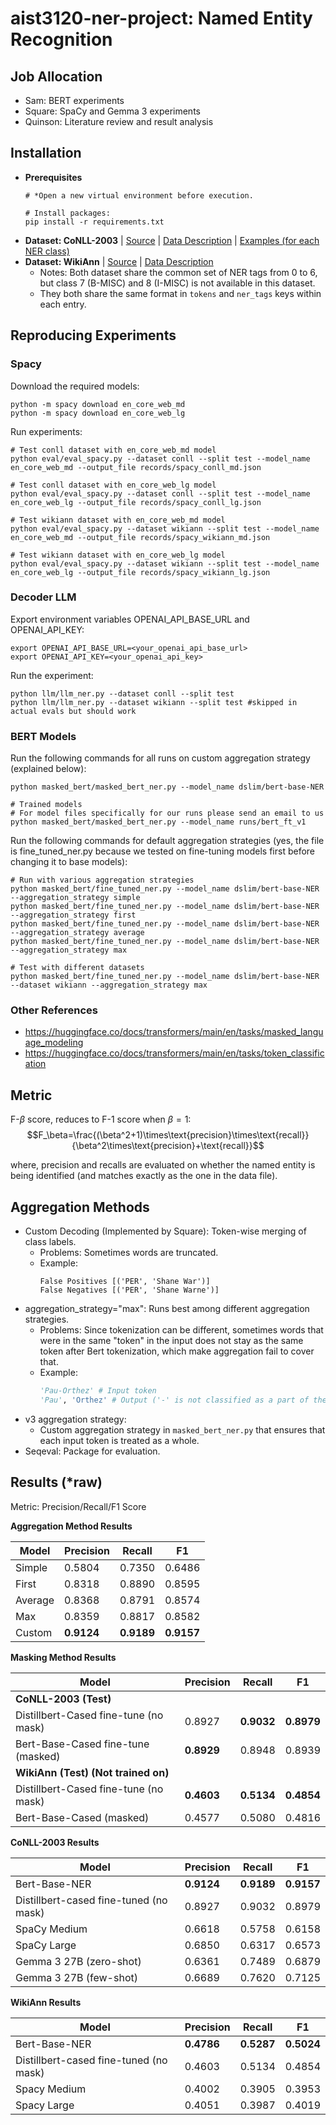 # aist3120-ner-project: Named Entity Recognition

## Job Allocation

* Sam: BERT experiments
* Square: SpaCy and Gemma 3 experiments
* Quinson: Literature review and result analysis

## Installation

* **Prerequisites**
    ```
    # *Open a new virtual environment before execution.
    
    # Install packages:
    pip install -r requirements.txt
    ```
* **Dataset: CoNLL-2003** | [Source](https://huggingface.co/datasets/eriktks) | [Data Description](https://huggingface.co/datasets/eriktks/conll2003#dataset-structure) | [Examples (for each NER class)](https://www.clips.uantwerpen.be/conll2003/ner/lists/)
* **Dataset: WikiAnn** | [Source](https://huggingface.co/datasets/unimelb-nlp/wikiann) | [Data Description](https://huggingface.co/datasets/unimelb-nlp/wikiann#dataset-structure)
  * Notes: Both dataset share the common set of NER tags from 0 to 6, but class 7 (B-MISC) and 8 (I-MISC) is not available in this dataset.
  * They both share the same format in `tokens` and `ner_tags` keys within each entry.

## Reproducing Experiments

### Spacy
Download the required models:
```
python -m spacy download en_core_web_md
python -m spacy download en_core_web_lg
```

Run experiments:
```
# Test conll dataset with en_core_web_md model
python eval/eval_spacy.py --dataset conll --split test --model_name en_core_web_md --output_file records/spacy_conll_md.json

# Test conll dataset with en_core_web_lg model
python eval/eval_spacy.py --dataset conll --split test --model_name en_core_web_lg --output_file records/spacy_conll_lg.json

# Test wikiann dataset with en_core_web_md model
python eval/eval_spacy.py --dataset wikiann --split test --model_name en_core_web_md --output_file records/spacy_wikiann_md.json

# Test wikiann dataset with en_core_web_lg model
python eval/eval_spacy.py --dataset wikiann --split test --model_name en_core_web_lg --output_file records/spacy_wikiann_lg.json
```

### Decoder LLM

Export environment variables OPENAI_API_BASE_URL and OPENAI_API_KEY:
```
export OPENAI_API_BASE_URL=<your_openai_api_base_url>
export OPENAI_API_KEY=<your_openai_api_key>
```

Run the experiment:
```
python llm/llm_ner.py --dataset conll --split test
python llm/llm_ner.py --dataset wikiann --split test #skipped in actual evals but should work
```

### BERT Models

Run the following commands for all runs on custom aggregation strategy (explained below):

```
python masked_bert/masked_bert_ner.py --model_name dslim/bert-base-NER

# Trained models
# For model files specifically for our runs please send an email to us
python masked_bert/masked_bert_ner.py --model_name runs/bert_ft_v1 
```

Run the following commands for default aggregation strategies (yes, the file is fine_tuned_ner.py because we tested on fine-tuning models first before changing it to base models):

```
# Run with various aggregation strategies
python masked_bert/fine_tuned_ner.py --model_name dslim/bert-base-NER --aggregation_strategy simple
python masked_bert/fine_tuned_ner.py --model_name dslim/bert-base-NER --aggregation_strategy first
python masked_bert/fine_tuned_ner.py --model_name dslim/bert-base-NER --aggregation_strategy average
python masked_bert/fine_tuned_ner.py --model_name dslim/bert-base-NER --aggregation_strategy max

# Test with different datasets
python masked_bert/fine_tuned_ner.py --model_name dslim/bert-base-NER --dataset wikiann --aggregation_strategy max
```

### Other References

* https://huggingface.co/docs/transformers/main/en/tasks/masked_language_modeling
* https://huggingface.co/docs/transformers/main/en/tasks/token_classification

## Metric

$\text{F-}\beta$ score, reduces to F-1 score when $\beta=1$:
$$F_\beta=\frac{(\beta^2+1)\times\text{precision}\times\text{recall}}{\beta^2\times\text{precision}+\text{recall}}$$

where, precision and recalls are evaluated on whether the named entity is being identified (and matches exactly as the one in the data file).

## Aggregation Methods

* Custom Decoding (Implemented by Square): Token-wise merging of class labels.
  * Problems: Sometimes words are truncated.
  * Example:
    ```
    False Positives [('PER', 'Shane War')]
    False Negatives [('PER', 'Shane Warne')]
    ```
* aggregation_strategy="max": Runs best among different aggregation strategies.
  * Problems: Since tokenization can be different, sometimes words that were in the same "token" in the input does not stay as the same token after Bert tokenization, which make aggregation fail to cover that.
  * Example: 
    ```python
    'Pau-Orthez' # Input token
    'Pau', 'Orthez' # Output ('-' is not classified as a part of the name)
    ```
* v3 aggregation strategy:
  * Custom aggregation strategy in `masked_bert_ner.py` that ensures that each input token is treated as a whole.
* Seqeval: Package for evaluation.

## Results (*raw)

Metric: Precision/Recall/F1 Score

**Aggregation Method Results**

| Model    | Precision | Recall  | F1      |
| -------- | --------- | ------- | ------- |
| Simple   | 0.5804    | 0.7350  | 0.6486  |
| First    | 0.8318    | 0.8890  | 0.8595  |
| Average  | 0.8368    | 0.8791  | 0.8574  |
| Max      | 0.8359    | 0.8817  | 0.8582  |
| Custom   | **0.9124**    | **0.9189**  | **0.9157**  |

**Masking Method Results**

| Model                     | Precision | Recall  | F1      |
| ------------------------- | --------- | ------- | ------- |
| **CoNLL-2003 (Test)**     |           |         |         |
| Distillbert-Cased fine-tune (no mask) | 0.8927    | **0.9032**  | **0.8979**  |
| Bert-Base-Cased fine-tune (masked) | **0.8929**    | 0.8948  | 0.8939  |
| **WikiAnn (Test) (Not trained on)** |           |         |         |
| Distillbert-Cased fine-tune (no mask) | **0.4603**    | **0.5134**  | **0.4854**  |
| Bert-Base-Cased (masked)  | 0.4577    | 0.5080  | 0.4816  |

**CoNLL-2003 Results**

| Model                         | Precision | Recall  | F1      |
| ----------------------------- | --------- | ------- | ------- |
| Bert-Base-NER             | **0.9124**    | **0.9189**  | **0.9157**  |
| Distillbert-cased fine-tuned (no mask) | 0.8927    | 0.9032  | 0.8979  |
| SpaCy Medium                  | 0.6618    | 0.5758  | 0.6158  |
| SpaCy Large                   | 0.6850    | 0.6317  | 0.6573  |
| Gemma 3 27B (zero-shot)       | 0.6361    | 0.7489  | 0.6879  |
| Gemma 3 27B (few-shot)        | 0.6689    | 0.7620  | 0.7125  |

**WikiAnn Results**

| Model                      | Precision | Recall  | F1      |
| -------------------------- | --------- | ------- | ------- |
| Bert-Base-NER              | **0.4786**    | **0.5287**  | **0.5024**  |
| Distillbert-cased fine-tuned (no mask) | 0.4603    | 0.5134  | 0.4854  |
| Spacy Medium               | 0.4002    | 0.3905  | 0.3953  |
| Spacy Large                | 0.4051    | 0.3987  | 0.4019  |